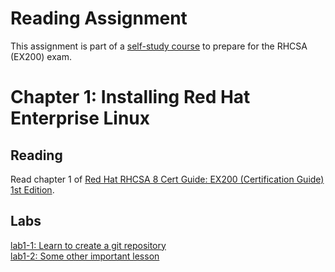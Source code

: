 # Reading Assignment
This assignment is part of a [self-study course](../README.md) to prepare for the RHCSA (EX200) exam.
# Chapter 1: Installing Red Hat Enterprise Linux

## Reading
Read chapter 1 of [Red Hat RHCSA 8 Cert Guide: EX200 (Certification Guide) 1st Edition](https://www.amazon.com/Red-RHCSA-Cert-Guide-Certification-dp-0135938139/dp/0135938139).
## Labs
[lab1-1: Learn to create a git repository](lab1-1.md)</br>
[lab1-2: Some other important lesson](lab1-2.md)</br>
